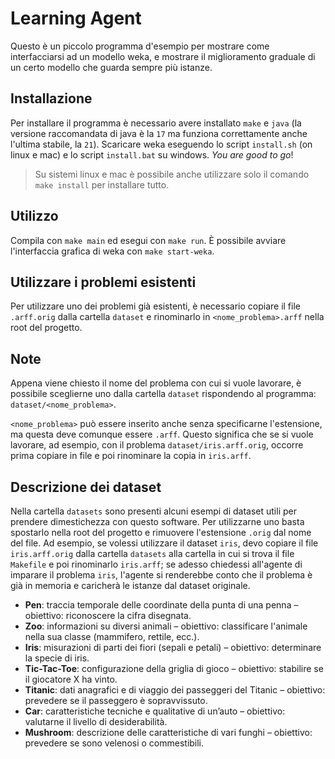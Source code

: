 
# Learning Agent

Questo è un piccolo programma d'esempio per mostrare come interfacciarsi ad un modello weka, e mostrare il miglioramento graduale di un certo modello che guarda sempre più istanze.

## Installazione

Per installare il programma è necessario avere installato `make` e `java` (la versione raccomandata di java è la `17` ma funziona correttamente anche l'ultima stabile, la `21`). Scaricare weka eseguendo lo script `install.sh` (on linux e mac) e lo script `install.bat` su windows. _You are good to go_!

> Su sistemi linux e mac è possibile anche utilizzare solo il comando `make install` per installare tutto.

## Utilizzo

Compila con `make main` ed esegui con `make run`. È possibile avviare l'interfaccia grafica di weka con `make start-weka`.

## Utilizzare i problemi esistenti

Per utilizzare uno dei problemi già esistenti, è necessario copiare il file `.arff.orig` dalla cartella `dataset` e rinominarlo in `<nome_problema>.arff` nella root del progetto.

## Note

Appena viene chiesto il nome del problema con cui si vuole lavorare, è possibile sceglierne uno dalla cartella `dataset` rispondendo al programma: `dataset/<nome_problema>`.

`<nome_problema>` può essere inserito anche senza specificarne l'estensione, ma questa deve comunque essere `.arff`.
Questo significa che se si vuole lavorare, ad esempio, con il problema `dataset/iris.arff.orig`, occorre prima copiare in file e poi rinominare la copia in `iris.arff`.

## Descrizione dei dataset

Nella cartella `datasets` sono presenti alcuni esempi di dataset utili per prendere dimestichezza con questo software. Per utilizzarne uno basta spostarlo nella root del progetto e rimuovere l'estensione `.orig` dal nome del file. Ad esempio, se volessi utilizzare il dataset `iris`, devo copiare il file `iris.arff.orig` dalla cartella `datasets` alla cartella in cui si trova il file `Makefile` e poi rinominarlo `iris.arff`; se adesso chiedessi all'agente di imparare il problema `iris`, l'agente si renderebbe conto che il problema è già in memoria e caricherà le istanze dal dataset originale.

- **Pen**: traccia temporale delle coordinate della punta di una penna – obiettivo: riconoscere la cifra disegnata.
- **Zoo**: informazioni su diversi animali – obiettivo: classificare l'animale nella sua classe (mammifero, rettile, ecc.).
- **Iris**: misurazioni di parti dei fiori (sepali e petali) – obiettivo: determinare la specie di iris.
- **Tic-Tac-Toe**: configurazione della griglia di gioco – obiettivo: stabilire se il giocatore X ha vinto.
- **Titanic**: dati anagrafici e di viaggio dei passeggeri del Titanic – obiettivo: prevedere se il passeggero è sopravvissuto.
- **Car**: caratteristiche tecniche e qualitative di un’auto – obiettivo: valutarne il livello di desiderabilità.
- **Mushroom**: descrizione delle caratteristiche di vari funghi – obiettivo: prevedere se sono velenosi o commestibili.
